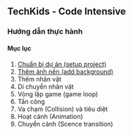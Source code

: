 ## TechKids - Code Intensive
### Hướng dẫn thực hành
#### Mục lục
1. [Chuẩn bị dự án (setup project)](setup_project.md)
1. [Thêm ảnh nền (add background)](add_background.md)
2. Thêm nhân vật
2. Di chuyển nhân vật
3. Vòng lặp game (game loop)
4. Tấn công
5. Va chạm (Collision) và tiêu diệt
6. Hoạt cảnh (Animation)
7. Chuyển cảnh (Scence transition)

